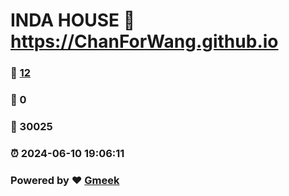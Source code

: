 # INDA HOUSE :link: https://ChanForWang.github.io 
### :page_facing_up: [12](https://ChanForWang.github.io/tag.html) 
### :speech_balloon: 0 
### :hibiscus: 30025 
### :alarm_clock: 2024-06-10 19:06:11 
### Powered by :heart: [Gmeek](https://github.com/Meekdai/Gmeek)
